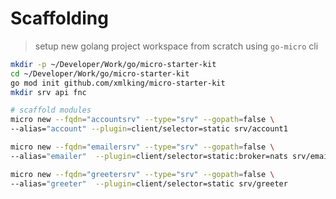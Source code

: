 # Scaffolding

> setup new golang project workspace from scratch using `go-micro` cli

```bash
mkdir -p ~/Developer/Work/go/micro-starter-kit
cd ~/Developer/Work/go/micro-starter-kit
go mod init github.com/xmlking/micro-starter-kit
mkdir srv api fnc

# scaffold modules
micro new --fqdn="accountsrv" --type="srv" --gopath=false \
--alias="account" --plugin=client/selector=static srv/account1

micro new --fqdn="emailersrv" --type="srv" --gopath=false \
--alias="emailer"  --plugin=client/selector=static:broker=nats srv/emailer

micro new --fqdn="greetersrv" --type="srv" --gopath=false \
--alias="greeter"  --plugin=client/selector=static srv/greeter
```
